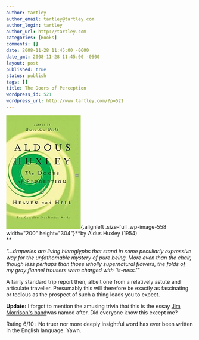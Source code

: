 ```yaml
---
author: tartley
author_email: tartley@tartley.com
author_login: tartley
author_url: http://tartley.com
categories: [Books]
comments: []
date: 2008-11-28 11:45:00 -0600
date_gmt: 2008-11-28 11:45:00 -0600
layout: post
published: true
status: publish
tags: []
title: The Doors of Perception
wordpress_id: 521
wordpress_url: http://www.tartley.com/?p=521
---
```


![](/assets/2008/11/doors-of-perception.jpg "doors-of-perception"){.alignleft
.size-full .wp-image-558 width="200" height="304"}**by Aldus Huxley
(1954)\
**

*"...draperies are living hieroglyphs that stand in some peculiarly
expressive way for the unfathomable mystery of pure being. More even
than the chair, though less perhaps than those wholly supernatural
flowers, the folds of my gray flannel trousers were charged with
'is-ness.'"*

A fairly standard trip report then, albeit one from a relatively astute
and articulate traveller. Presumably this will therefore be exactly as
fascinating or tedious as the prospect of such a thing leads you to
expect.

**Update:** I forgot to mention the amusing trivia that this is the
essay [Jim Morrison's band](http://en.wikipedia.org/wiki/The_doors)was
named after. Did everyone know this except me?

Rating 6/10 : No truer nor more deeply insightful word has ever been
written in the English language. Yawn.
